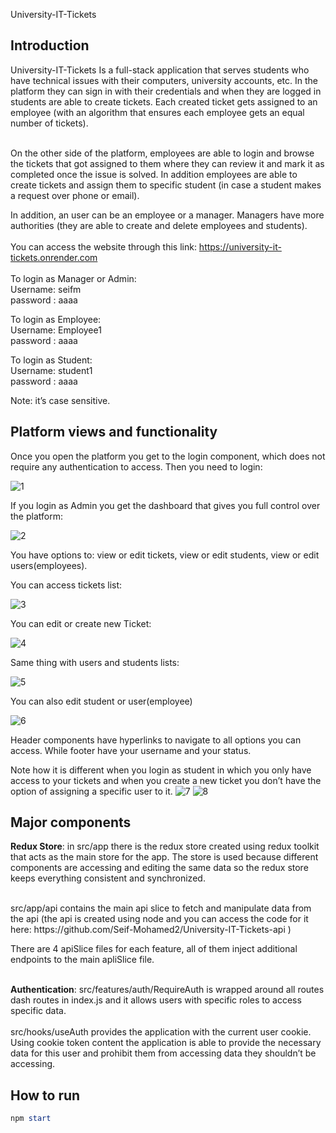 University-IT-Tickets 


<h2>Introduction</h2>
University-IT-Tickets Is a full-stack application that serves students who have technical issues with their computers, university accounts, etc. In the platform they can sign in with their credentials and when they are logged in students are able to create tickets. Each created ticket gets assigned to an employee (with an algorithm that ensures each employee gets an equal number of tickets). <br/><br/>

On the other side of the platform, employees are able to login and browse the tickets that got assigned to them where they can review it and mark it as completed once the issue is solved. In addition employees are able to create tickets and assign them to specific student (in case a student makes a request over phone or email). <br/>

In addition, an user can be an employee or a manager. Managers have more authorities (they are able to create and delete employees and students). <br/>
<br/>
You can access the website through this link: 
https://university-it-tickets.onrender.com
<br/><br/>
To login as Manager or Admin:<br/>
Username: seifm<br/>
password : aaaa<br/>

To login as Employee:<br/>
Username: Employee1<br/>
password : aaaa<br/>

To login as Student:<br/>
Username: student1<br/>
password : aaaa<br/>

Note: it’s case sensitive. <br/>


<h2>Platform views and functionality</h2>

Once you open the platform you get to the login component, which does not require any authentication to access. Then you need to login:

![1](https://user-images.githubusercontent.com/105813102/221369033-627c770f-2f46-46ac-847a-d5d197eb93e2.JPG)

If you login as Admin you get the dashboard that gives you full control over the platform: 

![2](https://user-images.githubusercontent.com/105813102/221369042-35ed32df-946a-44ad-9c6a-33488c5c6edc.JPG)

You have options to: view or edit tickets, view or edit students, view or edit users(employees). 

You can access tickets list:

![3](https://user-images.githubusercontent.com/105813102/221369048-a5b3a1b9-2be4-4cd9-abba-2c88aa6a29df.JPG)

You can edit or create new Ticket: 

![4](https://user-images.githubusercontent.com/105813102/221369066-52ca56a9-ea8d-4c0f-991e-10c648e9294f.JPG)

Same thing with users and students lists: 

![5](https://user-images.githubusercontent.com/105813102/221369071-00a67e8c-8edb-4b5f-9e3d-e516019bb2cb.JPG)

You can also edit student or user(employee)

![6](https://user-images.githubusercontent.com/105813102/221369080-8c214dff-7178-4a60-be81-f25d64e6f78e.JPG)

Header components have hyperlinks to navigate to all options you can access. While footer have your username and your status. 

Note how it is different when you login as student in which you only have access to your tickets and when you create a new ticket you don’t have the option of assigning a specific user to it. 
![7](https://user-images.githubusercontent.com/105813102/221369088-b62983c9-b13c-41d8-90ac-d3544fd21ef0.JPG)
![8](https://user-images.githubusercontent.com/105813102/221369097-3c02b218-b026-4355-b9b6-e3799ea77b90.JPG)

<h2>Major components</h2>

<strong>Redux Store</strong>: in src/app there is the redux store created using redux toolkit that acts as the main store for the app. The store is used because different components are accessing and editing the same data so the redux store keeps everything consistent and synchronized. 

<br/>
src/app/api contains the main api slice to fetch and manipulate data from the api (the api is created using node and you can access the code for it here: https://github.com/Seif-Mohamed2/University-IT-Tickets-api ) 


There are 4 apiSlice files for each feature, all of them inject additional endpoints to the main apliSlice file. 
<br/><br/>

<strong>Authentication</strong>: src/features/auth/RequireAuth is wrapped around all routes dash routes in index.js and it allows users with specific roles to access specific data.  
<br/> src/hooks/useAuth provides the application with the current user cookie. Using cookie token content the application is able to provide the necessary data for this user and prohibit them from accessing data they shouldn’t be accessing. 
<br/>
<h2>How to run</h2> 
 
```powershell
npm start
```


